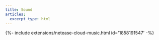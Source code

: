 ```yaml
---
title: Sound
articles:
  excerpt_type: html
---
```


<div> {%- include extensions/netease-cloud-music.html id='1858191547' -%} </div>
